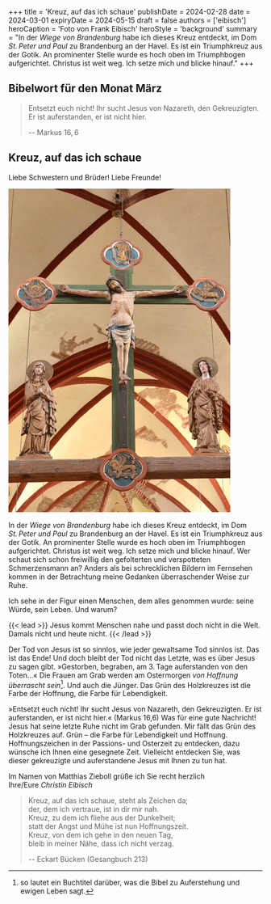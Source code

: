 +++
title = 'Kreuz, auf das ich schaue'
publishDate = 2024-02-28 
date = 2024-03-01
expiryDate = 2024-05-15
draft = false
authors = ['eibisch']
heroCaption = 'Foto von Frank Eibisch'
heroStyle = 'background'
summary = "In der _Wiege von Brandenburg_ habe ich dieses Kreuz entdeckt, im Dom _St.&#8239;Peter und Paul_ zu Brandenburg an der Havel. Es ist ein Triumphkreuz aus der Gotik. An prominenter Stelle wurde es hoch oben im Triumphbogen aufgerichtet. Christus ist weit weg. Ich setze mich und blicke hinauf."
+++

## Bibelwort für den Monat März

> Entsetzt euch nicht! Ihr sucht Jesus von Nazareth,
den Gekreuzigten. Er ist auferstanden, er ist nicht hier.
>
> -- Markus 16,&#8239;6

## Kreuz, auf das ich schaue

Liebe Schwestern und Brüder! Liebe Freunde!

![Kreuz St. Peter und Paul](featured-Kreuz-St-Peter-und-Paul.jpeg "Foto von Frank Eibisch")

In der _Wiege von Brandenburg_ habe ich dieses Kreuz entdeckt,
im Dom _St.&#8239;Peter und Paul_ zu Brandenburg an der Havel. Es ist
ein Triumphkreuz aus der Gotik. An prominenter Stelle wurde
es hoch oben im Triumphbogen aufgerichtet. Christus ist weit
weg. Ich setze mich und blicke hinauf. Wer schaut sich schon
freiwillig den gefolterten und verspotteten Schmerzensmann an?
Anders als bei schrecklichen Bildern im Fernsehen kommen in der
Betrachtung meine Gedanken überraschender Weise zur Ruhe.

Ich sehe in der Figur einen Menschen, dem alles genommen
wurde: seine Würde, sein Leben. Und warum?

{{< lead >}}
Jesus kommt Menschen nahe und passt doch nicht in die Welt. Damals nicht und heute nicht.
{{< /lead >}}

Der Tod von Jesus ist so sinnlos, wie jeder gewaltsame Tod sinnlos
ist. Das ist das Ende! Und doch bleibt der Tod nicht das Letzte,
was es über Jesus zu sagen gibt. »Gestorben, begraben, am 3.&#8239;Tage
auferstanden von den Toten…« Die Frauen am Grab werden am
Ostermorgen _von Hoffnung überrascht sein_[^1]. Und auch die Jünger.
Das Grün des Holzkreuzes ist die Farbe der Hoffnung, die Farbe
für Lebendigkeit.

»Entsetzt euch nicht! Ihr sucht Jesus von Nazareth, den Gekreuzigten.
Er ist auferstanden, er ist nicht hier.« (Markus 16,6) Was
für eine gute Nachricht! Jesus hat seine letzte Ruhe nicht im Grab
gefunden. Mir fällt das Grün des Holzkreuzes auf. Grün –
die Farbe für Lebendigkeit und Hoffnung. Hoffnungszeichen in der
Passions- und Osterzeit zu entdecken, dazu wünsche ich Ihnen eine
gesegnete Zeit. Vielleicht entdecken Sie, was dieser gekreuzigte
und auferstandene Jesus mit Ihnen zu tun hat.

Im Namen von Matthias Zieboll grüße ich Sie recht herzlich  
Ihre/Eure _Christin Eibisch_

> Kreuz, auf das ich schaue, steht als Zeichen da;  
der, dem ich vertraue, ist in dir mir nah.  
Kreuz, zu dem ich fliehe aus der Dunkelheit;  
statt der Angst und Mühe ist nun Hoffnungszeit.  
Kreuz, von dem ich gehe in den neuen Tag,  
bleib in meiner Nähe, dass ich nicht verzag.  
> 
> -- Eckart Bücken (Gesangbuch 213)

[^1]: so lautet ein Buchtitel darüber, was die Bibel zu Auferstehung und ewigen
Leben sagt.